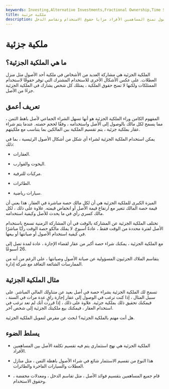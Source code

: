 ```yaml
---
keywords: Investing,Alternative Investments,Fractional Ownership,Time Share,Vacation Property
title: ملكية جزئية
description: الملكية الجزئية هي نسبة ملكية في أحد الأصول تمنح المساهمين الأفراد مزايا حقوق الاستخدام وتقاسم الدخل.
---
```


# ملكية جزئية
## ما هي الملكية الجزئية؟

الملكية الجزئية هي مشاركة العديد من الأشخاص في ملكية أحد الأصول مثل منزل العطلات. على عكس الأشكال الأخرى للاستخدام المشترك التي توفر حقوقًا لاستخدام الممتلكات ولكنها لا تمنح حقوق الملكية ، يمتلك كل شخص يشارك في الملكية الجزئية جزءًا من الأصل.

## تعريف أعمق

المفهوم الكامن وراء الملكية الجزئية هو أنها تسهل الشراء الجماعي لأصل باهظ الثمن ، مما يسمح لكل مالك بالوصول إلى الأصل واستخدامه ، وفقًا لحجم حصته. عندما يتم شراء عقار بملكية جزئية ، يتم تقسيم الملكية بين المالكين بما يتناسب مع ملكيتهم.

يمكن استخدام الملكية الجزئية لشراء أي شكل من أشكال الأصول الرئيسية ، بما في ذلك:

- العقارات.

- اليخوت والقوارب.

- مركبات للترفية.

- الطائرات.

- سيارات رياضية.

الميزة الكبرى للملكية الجزئية هي أن لكل مالك حصة مباشرة في العقار. هذا يعني أن قيمة حصة المالك تتغير مع ارتفاع قيمة الأصل أو انخفاض قيمته. علاوة على ذلك ، لكل مالك كسري رأي في ما يحدث للأصل وكيفية استخدامه.

تختلف الملكية الجزئية عن المشاركة بالوقت في أن المشاركة الزمنية تسمح باستخدام الأصل لفترة محددة من الوقت فقط ، عادةً أسبوع. لا يملك مالكو حصة الوقت رأيًا مباشرًا في كيفية استخدام الأصول أو صيانتها أو بيعها.

مع الملكية الجزئية ، يمكنك شراء حصة أكبر من عقار لقضاء الإجازة ، عادة لمدة تصل إلى 26 أسبوعًا.

يتقاسم الملاك الجزئيون المسؤولية عن صيانة الأصول وصيانتها ، على الرغم من أنه من الممارسات الشائعة التعاقد مع شركة إدارة.

## مثال الملكية الجزئية

تسمح لك الملكية الجزئية بشراء حصة في أصل بعيد عن متناولك المالي المباشر. على سبيل المثال ، إذا كنت ترغب في الوصول إلى عقار إجازة راقٍ عدة مرات في السنة ، فيمكنك تحقيق ذلك بملكية جزئية. علاوة على ذلك ، إذا قررت أنك لم تعد ترغب في استخدام العقار ، فيمكنك بيع ملكيتك الجزئية إلى شخص آخر.

هل أنت مهتم بالملكية الجزئية؟ ابحث عن مقرض لتمويل الملكية الجزئية.



## يسلط الضوء

- الملكية الجزئية هي نهج استثماري يتم فيه تقسيم تكلفة الأصل بين المساهمين الأفراد.

- هذا النوع من تقسيم الاستثمار شائع في شراء الأصول باهظة الثمن ، مثل منازل العطلات والسيارات الفاخرة والطائرات.

- قام جميع المساهمين بتقسيم فوائد الأصل ، مثل تقاسم الدخل ، ومعدلات مخفضة ، وحقوق الاستخدام.

